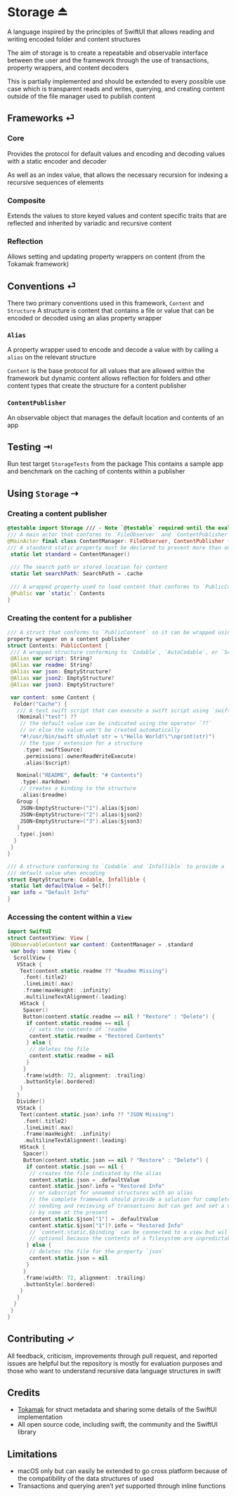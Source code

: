 # Storage ⏏︎
 A language inspired by the principles of SwiftUI that allows reading and writing encoded folder and content structures
 
 The aim of storage is to create a repeatable and observable interface between the user and the framework through the use of transactions, property wrappers, and content decoders
 
 This is partially implemented and should be extended to every possible use case which is transparent reads and writes, querying, and creating content outside of the file manager used to publish content
 
## Frameworks ⏎
### Core
 Provides the protocol for default values and encoding and decoding values with a static encoder and decoder
 
 As well as an index value, that allows the necessary recursion for indexing a recursive sequences of elements

### Composite
 Extends the values to store keyed values and content specific traits that are reflected and inherited by variadic and recursive content

### Reflection
 Allows setting and updating property wrappers on content (from the Tokamak framework)

## Conventions ⏎
 There two primary conventions used in this framework, `Content` and `Structure`
 A structure is content that contains a file or value that can be encoded or decoded using an alias property wrapper
 
### `Alias`  
 A property wrapper used to encode and decode a value with by calling a `alias` on the relevant structure
 
 `Content` is the base protocol for all values that are allowed within the framework but dynamic content allows reflection for folders and other content types that create the structure for a content publisher

### `ContentPublisher`
 An observable object that manages the default location and contents of an app
 
## Testing ⇥
 Run test target `StorageTests` from the package
 This contains a sample app and benchmark on the caching of contents within a publisher
 
## Using `Storage` ⇢

### Creating a content publisher
``` swift
@testable import Storage /// - Note `@testable` required until the evaluation is over
/// A main actor that conforms to `FileObserver` and `ContentPublisher`
@MainActor final class ContentManager: FileObserver, ContentPublisher {
/// A standard static property must be declared to prevent more than one copy
 static let standard = ContentManager()
 
 /// The search path or stored location for content
 static let searchPath: SearchPath = .cache
 
 /// A wrapped property used to load content that conforms to `PublicContent`
 @Public var `static`: Contents
}
```

### Creating the content for a publisher
``` swift
/// A struct that conforms to `PublicContent` so it can be wrapped using the `@Public` 
property wrapper on a content publisher
struct Contents: PublicContent {
 /// A wrapped structure conforming to `Codable`, `AutoCodable`, or `SelfCodable`
 @Alias var script: String?
 @Alias var readme: String?
 @Alias var json: EmptyStructure?
 @Alias var json2: EmptyStructure?
 @Alias var json3: EmptyStructure?

 var content: some Content {
  Folder("Cache") {
   /// A test swift script that can execute a swift script using `swift-sh`
   (Nominal("test") ??
    // the default value can be indicated using the operator `??`
    // or else the value won't be created automatically
    "#!/usr/bin/swift sh\nlet str = \"Hello World!\"\nprint(str)")
    // the type / extension for a structure
     .type(.swiftSource)
     .permissions(.ownerReadWriteExecute)
     .alias($script)

   Nominal("README", default: "# Contents")
    .type(.markdown)
    // creates a binding to the structure
    .alias($readme)
   Group {
    JSON<EmptyStructure>("1").alias($json)
    JSON<EmptyStructure>("2").alias($json2)
    JSON<EmptyStructure>("3").alias($json3)
   }
   .type(.json)
  }
 }
}

/// A structure conforming to `Codable` and `Infallible` to provide a
/// default value when encoding
struct EmptyStructure: Codable, Infallible {
 static let defaultValue = Self()
 var info = "Default Info"
}
```

### Accessing the content within a ``View``
``` swift
import SwiftUI
struct ContentView: View {
 @ObservableContent var content: ContentManager = .standard
 var body: some View {
  ScrollView {
   VStack {
    Text(content.static.readme ?? "Readme Missing")
     .font(.title2)
     .lineLimit(.max)
     .frame(maxHeight: .infinity)
     .multilineTextAlignment(.leading)
    HStack {
     Spacer()
     Button(content.static.readme == nil ? "Restore" : "Delete") {
      if content.static.readme == nil {
       // sets the contents of `readme`
       content.static.readme = "Restored Contents"
      } else {
       // deletes the file
       content.static.readme = nil
      }
     }
     .frame(width: 72, alignment: .trailing)
     .buttonStyle(.bordered)
    }
   }
   Divider()
   VStack {
    Text(content.static.json?.info ?? "JSON Missing")
     .font(.title2)
     .lineLimit(.max)
     .frame(maxHeight: .infinity)
     .multilineTextAlignment(.leading)
    HStack {
     Spacer()
     Button(content.static.json == nil ? "Restore" : "Delete") {
      if content.static.json == nil {
       // creates the file indicated by the alias
       content.static.json = .defaultValue
       content.static.json?.info = "Restored Info"
       // or subscript for unnamed structures with an alias
       // the complete framework should provide a solution for complete
       // sending and recieving of transactions but can get and set a value
       // by name at the present
       content.static.$json["1"] = .defaultValue
       content.static.$json["1"]?.info = "Restored Info"
       // `content.static.$binding` can be connected to a view but will be
       // optional because the contents of a filesystem are unpredictable
      } else {
       // deletes the file for the property `json`
       content.static.json = nil
      }
     }
     .frame(width: 72, alignment: .trailing)
     .buttonStyle(.bordered)
    }
   }
  }
 }
}
```

## Contributing ✓
 All feedback, criticism, improvements through pull request, and reported issues are helpful but the repository is mostly for evaluation purposes and those who want to understand recursive data language structures in swift
 
## Credits
- [Tokamak](https://github.com/TokamakUI/Tokamak) for struct metadata and sharing some details of the SwiftUI implementation
- All open source code, including swift, the community and the SwiftUI library

## Limitations
- macOS only but can easily be extended to go cross platform because of the compatibility of the data structures of used
- Transactions and querying aren’t _yet_ supported through inline functions
